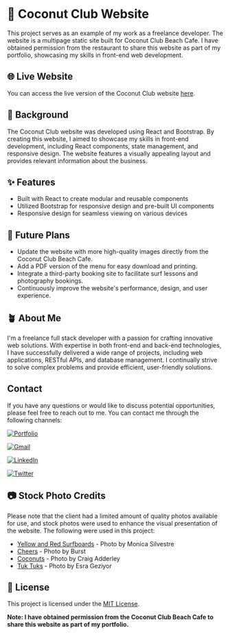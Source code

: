 # 🥥 Coconut Club Website

This project serves as an example of my work as a freelance developer. The website is a multipage static site built for Coconut Club Beach Cafe. I have obtained permission from the restaurant to share this website as part of my portfolio, showcasing my skills in front-end web development.

## 🌐 Live Website

You can access the live version of the Coconut Club website [here](https://www.coconutclubhikka.com/).

## 📖 Background

The Coconut Club website was developed using React and Bootstrap. By creating this website, I aimed to showcase my skills in front-end development, including React components, state management, and responsive design. The website features a visually appealing layout and provides relevant information about the business.

## ✨ Features

- Built with React to create modular and reusable components
- Utilized Bootstrap for responsive design and pre-built UI components
- Responsive design for seamless viewing on various devices

## 🚀 Future Plans

- Update the website with more high-quality images directly from the Coconut Club Beach Cafe.
- Add a PDF version of the menu for easy download and printing.
- Integrate a third-party booking site to facilitate surf lessons and photography bookings.
- Continuously improve the website's performance, design, and user experience.

## 🪴 About Me
I'm a freelance full stack developer with a passion for crafting innovative web solutions. With expertise in both front-end and back-end technologies, I have successfully delivered a wide range of projects, including web applications, RESTful APIs, and database management. I continually strive to solve complex problems and provide efficient, user-friendly solutions.

## Contact

If you have any questions or would like to discuss potential opportunities, please feel free to reach out to me. You can contact me  through the following channels:

[![Portfolio](https://img.shields.io/badge/Portfolio-000?style=for-the-badge&logo=ko-fi&logoColor=white)](https://kdshea.com/)

<a href="mailto:daishea@gmail.com"><img src="https://img.shields.io/badge/Gmail-D14836?style=for-the-badge&logo=gmail&logoColor=white" alt="Gmail"></a>

[![LinkedIn](https://img.shields.io/badge/LinkedIn-0A66C2?style=for-the-badge&logo=linkedin&logoColor=white)](https://www.linkedin.com/in/kdshea/)

[![Twitter](https://img.shields.io/badge/Twitter-1DA1F2?style=for-the-badge&logo=twitter&logoColor=white)](https://twitter.com/@kd_shea)

## 📷 Stock Photo Credits

Please note that the client had a limited amount of quality photos available for use, and stock photos were used to enhance the visual presentation of the website.
The following were used in this project:

- [Yellow and Red Surfboards](https://www.pexels.com/photo/yellow-and-red-surfboards-near-blue-calm-body-of-water-699955/) - Photo by Monica Silvestre
- [Cheers](https://www.pexels.com/photo/group-of-people-doing-cheers-544961/) - Photo by Burst
- [Coconuts](https://www.pexels.com/photo/coconut-fruits-2005824/) - Photo by Craig Adderley
- [Tuk Tuks](https://www.pexels.com/photo/a-green-auto-rickshaws-on-a-road-near-palm-trees-11490132/) - Photo by Esra Geziyor


## 📄 License

This project is licensed under the [MIT License](https://choosealicense.com/licenses/mit/).

**Note: I have obtained permission from the Coconut Club Beach Cafe to share this website as part of my portfolio.**